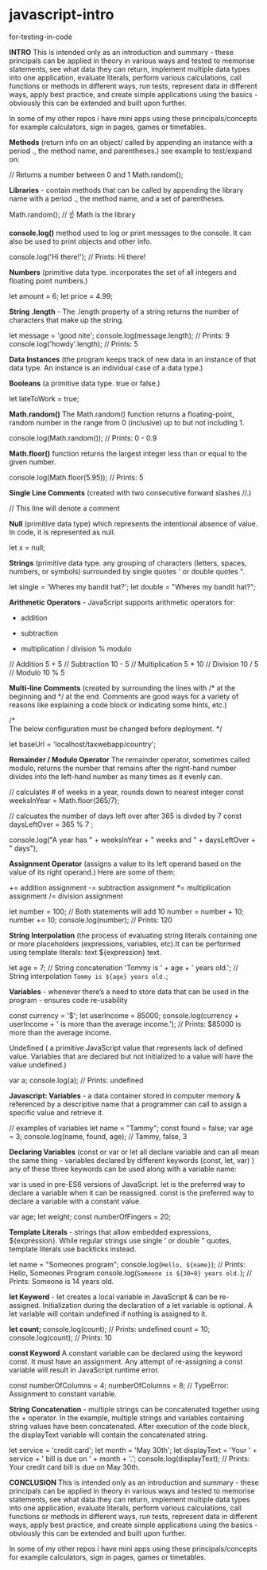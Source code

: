 # javascript-intro
for-testing-in-code

<strong>INTRO</strong>
This is intended only as an introduction and summary - these principals can be applied in theory in various ways and tested to memorise statements, see what data they can return, implement multiple data types into one application, evaluate literals, perform various calculations, call functions or methods in different ways, run tests, represent data in different ways, apply best practice, and create simple applications using the basics - obviously this can be extended and built upon further.

In some of my other repos i have mini apps using these principals/concepts for example calculators, sign in pages, games or timetables.






<strong>Methods</strong>
	(return info on an object/ called by appending an instance with a period ., the method name, and parentheses.) see example to test/expand on:

// Returns a number between 0 and 1
Math.random();



<strong>Libraries</strong> - contain methods that can be called by appending the library name with a period ., the method name, and a set of parentheses.

Math.random();
// ☝️ Math is the library




<strong>console.log()</strong> method used to log or print messages to the console. It can also be used to print objects and other info.

console.log('Hi there!');
// Prints: Hi there!





<strong>Numbers</strong> (primitive data type. incorporates the set of all integers and floating point numbers.)

let amount = 6; let price = 4.99;



<strong>String .length</strong> - The .length property of a string returns the number of characters that make up the string.

let message = 'good nite'; console.log(message.length); 
// Prints: 9 
console.log('howdy'.length);
// Prints: 5






<strong>Data Instances</strong> (the program keeps track of new data in an instance of that data type. An instance is an individual case of a data type.)





<strong>Booleans</strong> (a primitive data type. true or false.)

let lateToWork = true;





<strong>Math.random()</strong>
The Math.random() function returns a floating-point, random number in the range from 0 (inclusive) up to but not including 1.

console.log(Math.random());
// Prints: 0 - 0.9








<strong>Math.floor()</strong> function returns the largest integer less than or equal to the given number.

console.log(Math.floor(5.95)); 
// Prints: 5











<strong>Single Line Comments</strong> (created with two consecutive forward slashes //.)

// This line will denote a comment










<strong>Null</strong> (primitive data type) which represents the intentional absence of value. In code, it is represented as null.

let x = null;











<strong>Strings</strong> (primitive data type. any grouping of characters (letters, spaces, numbers, or symbols) surrounded by single quotes ' or double quotes ".

let single = 'Wheres my bandit hat?';
let double = "Wheres my bandit hat?";










<strong>Arithmetic Operators</strong> - JavaScript supports arithmetic operators for:

+ addition
- subtraction
* multiplication
/ division
% modulo



// Addition
5 + 5
// Subtraction
10 - 5
// Multiplication
5 * 10
// Division
10 / 5
// Modulo
10 % 5








<strong>Multi-line Comments</strong> (created by surrounding the lines with /* at the beginning and */ at the end. Comments are good ways for a variety of reasons like explaining a code block or indicating some hints, etc.)

/*  
The below configuration must be 
changed before deployment. 
*/
 
let baseUrl = 'localhost/taxwebapp/country';









<strong>Remainder / Modulo Operator</strong>
The remainder operator, sometimes called modulo, returns the number that remains after the right-hand number divides into the left-hand number as many times as it evenly can.

// calculates # of weeks in a year, rounds down to nearest integer
const weeksInYear = Math.floor(365/7);
 
// calcuates the number of days left over after 365 is divded by 7
const daysLeftOver = 365 % 7 ;
 
console.log("A year has " + weeksInYear + " weeks and " + daysLeftOver + " days");











<strong>Assignment Operator</strong> (assigns a value to its left operand based on the value of its right operand.) Here are some of them:

+= addition assignment
-= subtraction assignment
*= multiplication assignment
/= division assignment


let number = 100;
// Both statements will add 10
number = number + 10;
number += 10;
console.log(number); 
// Prints: 120







<strong>String Interpolation</strong> (the process of evaluating string literals containing one or more placeholders (expressions, variables, etc).It can be performed using template literals: text ${expression} text.

let age = 7;
// String concatenation
'Tommy is ' + age + ' years old.';
// String interpolation
`Tommy is ${age} years old.`;







<strong>Variables</strong> -  whenever there’s a need to store data that can be used in the program - ensures code re-usability 

const currency = '$';
let userIncome = 85000; 
console.log(currency + userIncome + ' is more than the average income.');
// Prints: $85000 is more than the average income.

Undefined ( a primitive JavaScript value that represents lack of defined value. Variables that are declared but not initialized to a value will have the value undefined.)

var a;
console.log(a); 
// Prints: undefined









<strong>Javascript: Variables</strong> - a data container stored in computer memory & referenced by a descriptive name that a programmer can call to assign a specific value and retrieve it.

// examples of variables
let name = "Tammy";
const found = false;
var age = 3;
console.log(name, found, age);
// Tammy, false, 3









<strong>Declaring Variables</strong> (const or var or let all declare variable and can all mean the same thing - variables declared by different keywords (const, let, var) ) 
any of these three keywords can be used along with a variable name:

var is used in pre-ES6 versions of JavaScript.
let is the preferred way to declare a variable when it can be reassigned.
const is the preferred way to declare a variable with a constant value.


var age;
let weight;
const numberOfFingers = 20;










<strong>Template Literals</strong> - strings that allow embedded expressions, ${expression}. While regular strings use single ' or double " quotes, template literals use backticks instead.

let name = "Someones program";
console.log(`Hello, ${name}`); 
// Prints: Hello, Someones Program
console.log(`Someone is ${30+8} years old.`); 
// Prints: Someone is 14 years old.








<strong>let Keyword</strong> - let creates a local variable in JavaScript & can be re-assigned. Initialization during the declaration of a let variable is optional. A let variable will contain undefined if nothing is assigned to it.

<strong>let count; </strong>
console.log(count); // Prints: undefined
count = 10;
console.log(count); // Prints: 10









<strong>const Keyword</strong>
A constant variable can be declared using the keyword const. It must have an assignment. Any attempt of re-assigning a const variable will result in JavaScript runtime error.

const numberOfColumns = 4;
numberOfColumns = 8;
// TypeError: Assignment to constant variable.







<strong>String Concatenation</strong> - multiple strings can be concatenated together using the + operator. In the example, multiple strings and variables containing string values have been concatenated. After execution of the code block, the displayText variable will contain the concatenated string.

let service = 'credit card';
let month = 'May 30th'; 
let displayText = 'Your ' + service  + ' bill is due on ' +  month + '.';
console.log(displayText);
// Prints: Your credit card bill is due on May 30th.

<strong>CONCLUSION</strong>
This is intended only as an introduction and summary - these principals can be applied in theory in various ways and tested to memorise statements, see what data they can return, implement multiple data types into one application, evaluate literals, perform various calculations, call functions or methods in different ways, run tests, represent data in different ways, apply best practice, and create simple applications using the basics - obviously this can be extended and built upon further.

In some of my other repos i have mini apps using these principals/concepts for example calculators, sign in pages, games or timetables.
